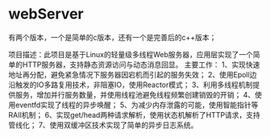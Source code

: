 # webServer
有两个版本，一个是简单的c版本，还有一个是完善后的c++版本；

项目描述：此项目是基于Linux的轻量级多线程Web服务器，应用层实现了一个简单的HTTP服务器，支持静态资源访问与动态消息回显。
主要工作：
1、实现快速地址再分配，避免紧急情况下服务器因宕机而引起的服务失效；
2、使用Epoll边沿触发的IO多路复用技术，非阻塞IO，使用Reactor模式；
3、利用多线程机制提供服务，增加并行服务数量，并使用线程池避免线程频繁创建销毁的开销；
4、使用eventfd实现了线程的异步唤醒；
5、为减少内存泄露的可能，使用智能指针等RAII机制；
6、实现get/head两种请求解析，使用状态机解析了HTTP请求，支持管线化；
7、使用双缓冲区技术实现了简单的异步日志系统。
